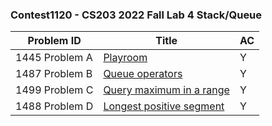 ### Contest1120 - CS203 2022 Fall Lab 4 Stack/Queue

| Problem ID      | Title                               | AC   |
| --------------- | ----------------------------------- | ---- |
| 1445 Problem  A | [Playroom](A_1445/)                 | Y    |
| 1487 Problem  B | [Queue operators](B_1487/)          | Y    |
| 1499 Problem  C | [Query maximum in a range](C_1499/) | Y    |
| 1488 Problem  D | [Longest positive segment](D_1488/) | Y    |
